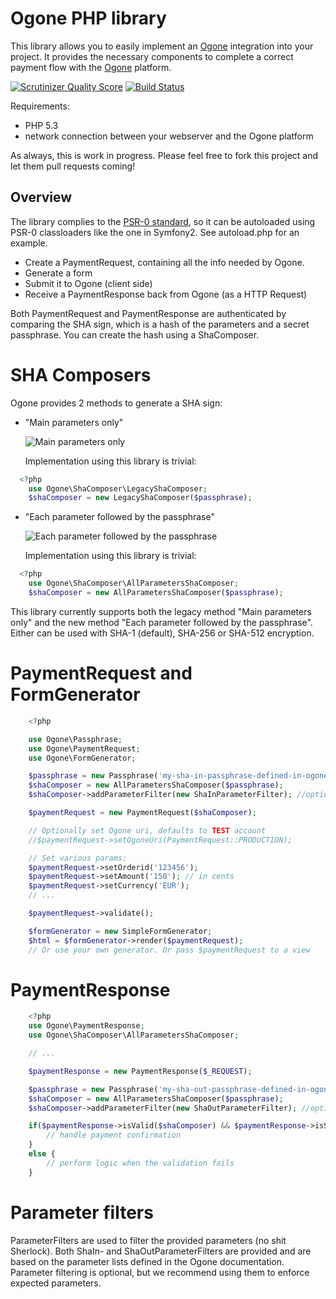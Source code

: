 # Ogone PHP library #

This library allows you to easily implement an [Ogone](http://ogone.com) integration into your project.
It provides the necessary components to complete a correct payment flow with the [Ogone](http://ogone.com) platform.

[![Scrutinizer Quality Score](https://scrutinizer-ci.com/g/marlon-be/marlon-ogone/badges/quality-score.png?s=ceabe3e767cad807b589fc63169e6a330d20f9fa)](https://scrutinizer-ci.com/g/marlon-be/marlon-ogone/)
[![Build Status](https://travis-ci.org/marlon-be/marlon-ogone.png)](https://travis-ci.org/marlon-be/marlon-ogone)

Requirements:

- PHP 5.3
- network connection between your webserver and the Ogone platform

As always, this is work in progress. Please feel free to fork this project and let them pull requests coming!

## Overview ##

The library complies to the [PSR-0 standard](http://groups.google.com/group/php-standards/web/psr-0-final-proposal),
so it can be autoloaded using PSR-0 classloaders like the one in Symfony2. See autoload.php for an example.

- Create a PaymentRequest, containing all the info needed by Ogone.
- Generate  a form
- Submit it to Ogone (client side)
- Receive a PaymentResponse back from Ogone (as a HTTP Request)

Both PaymentRequest and PaymentResponse are authenticated by comparing the SHA sign,
which is a hash of the parameters and a secret passphrase. You can create the hash using a ShaComposer.

# SHA Composers #

Ogone provides 2 methods to generate a SHA sign:

- "Main parameters only"

  ![Main parameters only](http://github.com/marlon-be/marlon-ogone/raw/master/documentation/images/ogone_security_legacy.png)

  Implementation using this library is trivial:

```php
  <?php
	use Ogone\ShaComposer\LegacyShaComposer;
	$shaComposer = new LegacyShaComposer($passphrase);
```

- "Each parameter followed by the passphrase"

  ![Each parameter followed by the passphrase](http://github.com/marlon-be/marlon-ogone/raw/master/documentation/images/ogone_security_allparameters_sha1_utf8.png)

  Implementation using this library is trivial:

```php
  <?php
	use Ogone\ShaComposer\AllParametersShaComposer;
	$shaComposer = new AllParametersShaComposer($passphrase);
```

This library currently supports both the legacy method "Main parameters only" and the new method "Each parameter followed by the passphrase". Either can be used with SHA-1 (default), SHA-256 or SHA-512 encryption.

# PaymentRequest and FormGenerator #

```php
	<?php

	use Ogone\Passphrase;
	use Ogone\PaymentRequest;
	use Ogone\FormGenerator;

	$passphrase = new Passphrase('my-sha-in-passphrase-defined-in-ogone-interface');
	$shaComposer = new AllParametersShaComposer($passphrase);
	$shaComposer->addParameterFilter(new ShaInParameterFilter); //optional

	$paymentRequest = new PaymentRequest($shaComposer);

	// Optionally set Ogone uri, defaults to TEST account
	//$paymentRequest->setOgoneUri(PaymentRequest::PRODUCTION);

	// Set various params:
	$paymentRequest->setOrderid('123456');
	$paymentRequest->setAmount('150'); // in cents
	$paymentRequest->setCurrency('EUR');
	// ...

	$paymentRequest->validate();

	$formGenerator = new SimpleFormGenerator;
	$html = $formGenerator->render($paymentRequest);
	// Or use your own generator. Or pass $paymentRequest to a view
```

# PaymentResponse #

```php
  	<?php
	use Ogone\PaymentResponse;
	use Ogone\ShaComposer\AllParametersShaComposer;

	// ...

	$paymentResponse = new PaymentResponse($_REQUEST);

	$passphrase = new Passphrase('my-sha-out-passphrase-defined-in-ogone-interface');
	$shaComposer = new AllParametersShaComposer($passphrase);
	$shaComposer->addParameterFilter(new ShaOutParameterFilter); //optional

	if($paymentResponse->isValid($shaComposer) && $paymentResponse->isSuccessful()) {
		// handle payment confirmation
	}
	else {
		// perform logic when the validation fails
	}
```

# Parameter filters #

ParameterFilters are used to filter the provided parameters (no shit Sherlock).
Both ShaIn- and ShaOutParameterFilters are provided and are based on the parameter lists defined in the Ogone documentation.
Parameter filtering is optional, but we recommend using them to enforce expected parameters.

